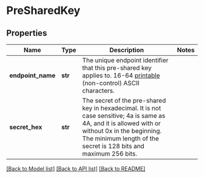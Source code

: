 # PreSharedKey

## Properties
Name | Type | Description | Notes
------------ | ------------- | ------------- | -------------
**endpoint_name** | **str** | The unique endpoint identifier that this pre-shared key applies to. 16-64 [printable](https://en.wikipedia.org/wiki/ASCII#Printable_characters) (non-control) ASCII characters. | 
**secret_hex** | **str** | The secret of the pre-shared key in hexadecimal. It is not case sensitive; 4a is same as 4A, and it is allowed with or without 0x in the beginning. The minimum length of the secret is 128 bits and maximum 256 bits. | 

[[Back to Model list]](../README.md#documentation-for-models) [[Back to API list]](../README.md#documentation-for-api-endpoints) [[Back to README]](../README.md)


